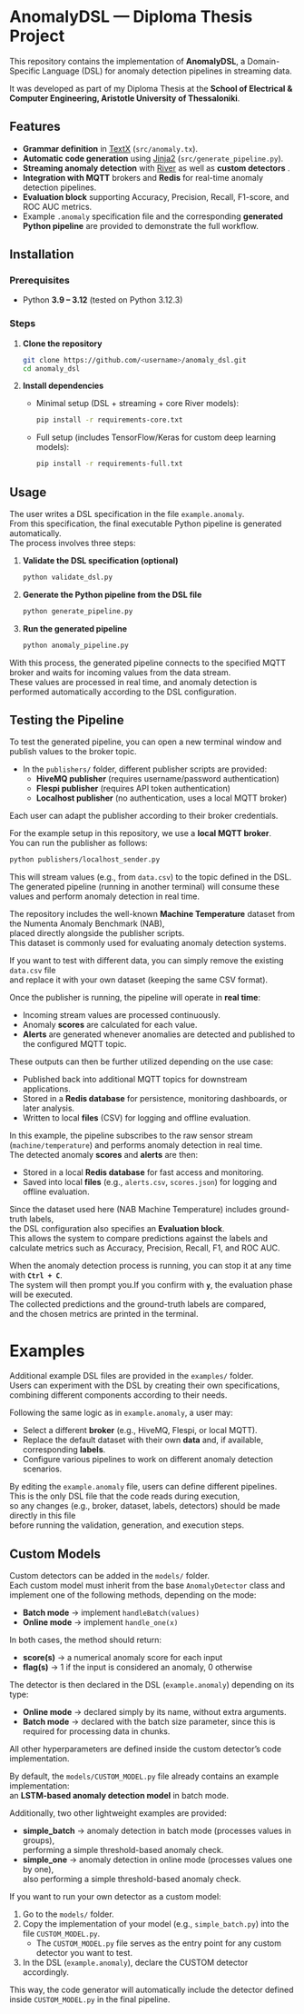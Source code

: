 # AnomalyDSL — Diploma Thesis Project

This repository contains the implementation of **AnomalyDSL**, a Domain-Specific Language (DSL) 
for anomaly detection pipelines in streaming data.  

It was developed as part of my Diploma Thesis at the **School of Electrical & Computer Engineering, Aristotle University of Thessaloniki**.


## Features

- **Grammar definition** in [TextX](https://textx.github.io/textX/) (`src/anomaly.tx`).
- **Automatic code generation** using [Jinja2](https://jinja.palletsprojects.com/) (`src/generate_pipeline.py`).
- **Streaming anomaly detection** with [River](https://riverml.xyz/) as well as **custom detectors** .
- **Integration with MQTT** brokers and **Redis** for real-time anomaly detection pipelines.
- **Evaluation block** supporting Accuracy, Precision, Recall, F1-score, and ROC AUC metrics.
- Example `.anomaly` specification file and the corresponding **generated Python pipeline** are provided 
  to demonstrate the full workflow.

## Installation

### Prerequisites
- Python **3.9 – 3.12** (tested on Python 3.12.3)

### Steps

1. **Clone the repository**
   ```bash
   git clone https://github.com/<username>/anomaly_dsl.git
   cd anomaly_dsl
   ```

2. **Install dependencies**
   - Minimal setup (DSL + streaming + core River models):
     ```bash
     pip install -r requirements-core.txt
     ```
   - Full setup (includes TensorFlow/Keras for custom deep learning models):
     ```bash
     pip install -r requirements-full.txt
     ```

## Usage

The user writes a DSL specification in the file `example.anomaly`.  
From this specification, the final executable Python pipeline is generated automatically.  
The process involves three steps:

1. **Validate the DSL specification (optional)**
   ```bash
   python validate_dsl.py
   
2. **Generate the Python pipeline from the DSL file**
   ```bash
   python generate_pipeline.py
   
3. **Run the generated pipeline**
   ```bash
   python anomaly_pipeline.py

With this process, the generated pipeline connects to the specified MQTT broker and waits for incoming values from the data stream.  
These values are processed in real time, and anomaly detection is performed automatically according to the DSL configuration.

## Testing the Pipeline

To test the generated pipeline, you can open a new terminal window and publish values to the broker topic.  

- In the `publishers/` folder, different publisher scripts are provided:
  - **HiveMQ publisher** (requires username/password authentication)
  - **Flespi publisher** (requires API token authentication)
  - **Localhost publisher** (no authentication, uses a local MQTT broker)

Each user can adapt the publisher according to their broker credentials.  

For the example setup in this repository, we use a **local MQTT broker**.  
You can run the publisher as follows:

```bash
python publishers/localhost_sender.py
```

This will stream values (e.g., from `data.csv`) to the topic defined in the DSL.  
The generated pipeline (running in another terminal) will consume these values and perform anomaly detection in real time.

The repository includes the well-known **Machine Temperature** dataset from the Numenta Anomaly Benchmark (NAB),  
placed directly alongside the publisher scripts.  
This dataset is commonly used for evaluating anomaly detection systems.  

If you want to test with different data, you can simply remove the existing `data.csv` file  
and replace it with your own dataset (keeping the same CSV format).


Once the publisher is running, the pipeline will operate in **real time**:  
- Incoming stream values are processed continuously.  
- Anomaly **scores** are calculated for each value.  
- **Alerts** are generated whenever anomalies are detected and published to the configured MQTT topic.  

These outputs can then be further utilized depending on the use case:  
- Published back into additional MQTT topics for downstream applications.  
- Stored in a **Redis database** for persistence, monitoring dashboards, or later analysis.  
- Written to local **files** (CSV) for logging and offline evaluation.

In this example, the pipeline subscribes to the raw sensor stream (`machine/temperature`) and performs anomaly detection in real time.  
The detected anomaly **scores** and **alerts** are then:  
- Stored in a local **Redis database** for fast access and monitoring.  
- Saved into local **files** (e.g., `alerts.csv`, `scores.json`) for logging and offline evaluation.

Since the dataset used here (NAB Machine Temperature) includes ground-truth labels,  
the DSL configuration also specifies an **Evaluation block**.  
This allows the system to compare predictions against the labels and calculate metrics such as Accuracy, Precision, Recall, F1, and ROC AUC.

When the anomaly detection process is running, you can stop it at any time with **`Ctrl + C`**.  
The system will then prompt you.If you confirm with **`y`**, the evaluation phase will be executed.  
The collected predictions and the ground-truth labels are compared,  
and the chosen metrics are printed in the terminal.


# Examples

Additional example DSL files are provided in the `examples/` folder.  
Users can experiment with the DSL by creating their own specifications,  
combining different components according to their needs.  

Following the same logic as in `example.anomaly`, a user may:  
- Select a different **broker** (e.g., HiveMQ, Flespi, or local MQTT).  
- Replace the default dataset with their own **data** and, if available, corresponding **labels**.  
- Configure various pipelines to work on different anomaly detection scenarios.

By editing the `example.anomaly` file, users can define different pipelines.  
This is the only DSL file that the code reads during execution,  
so any changes (e.g., broker, dataset, labels, detectors) should be made directly in this file  
before running the validation, generation, and execution steps.

## Custom Models

Custom detectors can be added in the `models/` folder.  
Each custom model must inherit from the base `AnomalyDetector` class and implement one of the following methods, depending on the mode:

- **Batch mode** → implement `handleBatch(values)`  
- **Online mode** → implement `handle_one(x)`

In both cases, the method should return:
- **score(s)** → a numerical anomaly score for each input  
- **flag(s)** → 1 if the input is considered an anomaly, 0 otherwise  

The detector is then declared in the DSL (`example.anomaly`) depending on its type:

- **Online mode** → declared simply by its name, without extra arguments.  
- **Batch mode** → declared with the batch size parameter, since this is required for processing data in chunks.  

All other hyperparameters are defined inside the custom detector’s code implementation.

By default, the `models/CUSTOM_MODEL.py` file already contains an example implementation:  
an **LSTM-based anomaly detection model** in batch mode.  

Additionally, two other lightweight examples are provided:  
- **simple_batch** → anomaly detection in batch mode (processes values in groups),  
  performing a simple threshold-based anomaly check.  
- **simple_one** → anomaly detection in online mode (processes values one by one),  
  also performing a simple threshold-based anomaly check.  

If you want to run your own detector as a custom model:  
1. Go to the `models/` folder.  
2. Copy the implementation of your model (e.g., `simple_batch.py`) into the file `CUSTOM_MODEL.py`.  
   - The `CUSTOM_MODEL.py` file serves as the entry point for any custom detector you want to test.
3. In the DSL (`example.anomaly`), declare the CUSTOM detector accordingly.

This way, the code generator will automatically include the detector defined inside `CUSTOM_MODEL.py` in the final pipeline.




